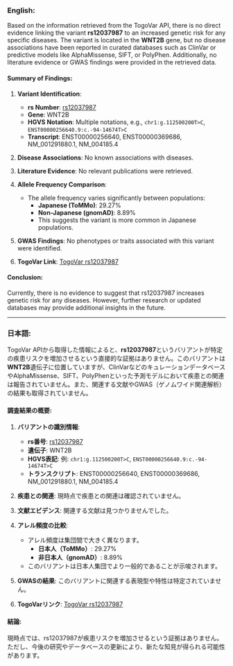 ### English:
Based on the information retrieved from the TogoVar API, there is no direct evidence linking the variant **rs12037987** to an increased genetic risk for any specific diseases. The variant is located in the **WNT2B** gene, but no disease associations have been reported in curated databases such as ClinVar or predictive models like AlphaMissense, SIFT, or PolyPhen. Additionally, no literature evidence or GWAS findings were provided in the retrieved data.

#### Summary of Findings:
1. **Variant Identification**:
   - **rs Number**: [rs12037987](https://identifiers.org/dbsnp/rs12037987)
   - **Gene**: WNT2B
   - **HGVS Notation**: Multiple notations, e.g., `chr1:g.112500200T>C`, `ENST00000256640.9:c.-94-14674T>C`
   - **Transcript**: ENST00000256640, ENST00000369686, NM_001291880.1, NM_004185.4

2. **Disease Associations**: No known associations with diseases.

3. **Literature Evidence**: No relevant publications were retrieved.

4. **Allele Frequency Comparison**:
   - The allele frequency varies significantly between populations:
     - **Japanese (ToMMo)**: 29.27%
     - **Non-Japanese (gnomAD)**: 8.89%
     - This suggests the variant is more common in Japanese populations.

5. **GWAS Findings**: No phenotypes or traits associated with this variant were identified.

6. **TogoVar Link**: [TogoVar rs12037987](https://togovar.org/variant/tgv2831701)

#### Conclusion:
Currently, there is no evidence to suggest that rs12037987 increases genetic risk for any diseases. However, further research or updated databases may provide additional insights in the future.

---

### 日本語:
TogoVar APIから取得した情報によると、**rs12037987**というバリアントが特定の疾患リスクを増加させるという直接的な証拠はありません。このバリアントは**WNT2B**遺伝子に位置していますが、ClinVarなどのキュレーションデータベースやAlphaMissense、SIFT、PolyPhenといった予測モデルにおいて疾患との関連は報告されていません。また、関連する文献やGWAS（ゲノムワイド関連解析）の結果も取得されていません。

#### 調査結果の概要:
1. **バリアントの識別情報**:
   - **rs番号**: [rs12037987](https://identifiers.org/dbsnp/rs12037987)
   - **遺伝子**: WNT2B
   - **HGVS表記**: 例: `chr1:g.112500200T>C`, `ENST00000256640.9:c.-94-14674T>C`
   - **トランスクリプト**: ENST00000256640, ENST00000369686, NM_001291880.1, NM_004185.4

2. **疾患との関連**: 現時点で疾患との関連は確認されていません。

3. **文献エビデンス**: 関連する文献は見つかりませんでした。

4. **アレル頻度の比較**:
   - アレル頻度は集団間で大きく異なります。
     - **日本人（ToMMo）**: 29.27%
     - **非日本人（gnomAD）**: 8.89%
   - このバリアントは日本人集団でより一般的であることが示唆されます。

5. **GWASの結果**: このバリアントに関連する表現型や特性は特定されていません。

6. **TogoVarリンク**: [TogoVar rs12037987](https://togovar.org/variant/tgv2831701)

#### 結論:
現時点では、rs12037987が疾患リスクを増加させるという証拠はありません。ただし、今後の研究やデータベースの更新により、新たな知見が得られる可能性があります。